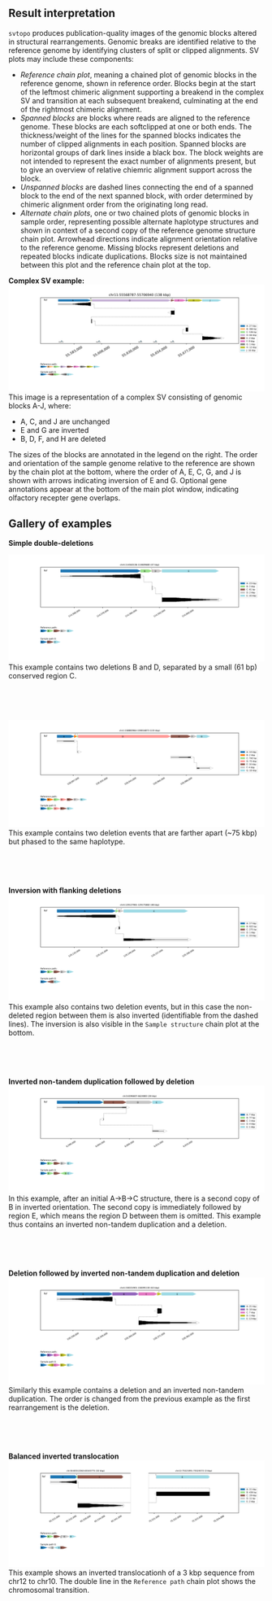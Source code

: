 ## Result interpretation
`svtopo` produces publication-quality images of the genomic blocks altered in structural rearrangements. Genomic breaks are identified relative to the reference genome by identifying clusters of split or clipped alignments. SV plots may include these components:
* _Reference chain plot_, meaning a chained plot of genomic blocks in the reference genome, shown in reference order. Blocks begin at the start of the leftmost chimeric alignment supporting a breakend in the complex SV and transition at each subsequent breakend, culminating at the end of the rightmost chimeric alignment.
* _Spanned blocks_ are blocks where reads are aligned to the reference genome. These blocks are each softclipped at one or both ends. The thickness/weight of the lines for the spanned blocks indicates the number of clipped alignments in each position. Spanned blocks are horizontal groups of dark lines inside a black box. The block weights are not intended to represent the exact number of alignments present, but to give an overview of relative chiemric alignment support across the block.
* _Unspanned blocks_ are dashed lines connecting the end of a spanned block to the end of the next spanned block, with order determined by chimeric alignment order from the originating long read.
* _Alternate chain plots_, one or two chained plots of genomic blocks in sample order, representing possible alternate haplotype structures and shown in context of a second copy of the reference genome structure chain plot. Arrowhead directions indicate alignment orientation relative to the reference genome. Missing blocks represent deletions and repeated blocks indicate duplications. Blocks size is not maintained between this plot and the reference chain plot at the top.

**Complex SV example:**
![system of deletions and inversions_example](imgs/complex_fully_connected.png)
This image is a representation of a complex SV consisting of genomic blocks A-J, where:
* A, C, and J are unchanged
* E and G are inverted
* B, D, F, and H are deleted

The sizes of the blocks are annotated in the legend on the right. The order and orientation of the sample genome relative to the reference are shown by the chain plot at the bottom, where the order of A, E, C, G, and J is shown with arrows indicating inversion of E and G.
Optional gene annotations appear at the bottom of the main plot window, indicating olfactory recepter gene overlaps.

## Gallery of examples
**Simple double-deletions**

![adjacent_dels](imgs/simple_double_del.png)
This example contains two deletions B and D, separated by a small (61 bp) conserved region C.

<br><br><br>

![two_dels_with](imgs/two_dels.png)
This example contains two deletion events that are farther apart (~75 kbp) but phased to the same haplotype.

<br><br><br>

**Inversion with flanking deletions**
![two_dels_with_inv](imgs/two_dels_with_inv.png)
This example also contains two deletion events, but in this case the non-deleted region between them is also inverted (identifiable from the dashed lines). The inversion is also visible in the `Sample structure` chain plot at the bottom.

<br><br><br>

**Inverted non-tandem duplication followed by deletion**
![inv_dup_and_del](imgs/inverted_dup_and_del.png)
In this example, after an initial A->B->C structure, there is a second copy of B in inverted orientation. The second copy is immediately followed by region E, which means the region D between them is omitted. This example thus contains an inverted non-tandem duplication and a deletion.

<br><br><br>

**Deletion followed by inverted non-tandem duplication and deletion**
![del_inv_dup](imgs/del_inv_dup.png)
Similarly this example contains a deletion and an inverted non-tandem duplication. The order is changed from the previous example as the first rearrangement is the deletion.

<br><br><br>

**Balanced inverted translocation**
![balanced-inv](imgs/translocation.png)
This example shows an inverted translocationh of a 3 kbp sequence from chr12 to chr10. The double line in the `Reference path` chain plot shows the chromosomal transition.

<br><br><br>
